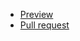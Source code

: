 - [Preview](https://frant22.github.io/New-project/)
- [Pull request](https://github.com/Frant22/New-project/pull/1/files)
